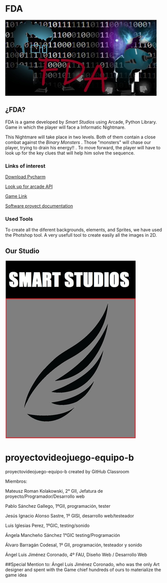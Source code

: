 # FDA

![alt text](https://github.com/TecnologiaVideojuegos/proyectovideojuego-equipo-b/blob/master/GAME/GAME%20WALLPAPER/FDA.jpg "Game_Wallpaper")

## ¿FDA?

FDA is a game developed by _Smart Studios_ using Arcade, Python Library. Game in which the player will face a Informatic Nightmare. 

This Nightmare will take place in two levels. Both of them contain a close combat against the _Binary Monsters_ . Those "monsters" will chase our player, trying to drain his energy!! . To move forward, the player will have to look up for the key clues that will help him solve the sequence.

### Links of interest

[Download Pycharm](https://www.jetbrains.com/pycharm-edu/download/index.html#section=windows)

[Look up for arcade API](https://arcade.academy/)

[Game Link](https://github.com/TecnologiaVideojuegos/proyectovideojuego-equipo-b)

[Software proyect documentation](https://github.com/TecnologiaVideojuegos/proyectovideojuego-equipo-b/blob/master/GAME/Memoria.pdf)



### Used Tools

To create all the diferent backgrounds, elements, and Sprites, we have used the Photshop tool. A very usefull tool to create easily all the images in 2D.

## Our Studio

![alt text](https://github.com/TecnologiaVideojuegos/proyectovideojuego-equipo-b/blob/master/GAME/STUDIO%20PICTURE/SMART%20STUDIOS.jpg "Studio_Wallpaper")



# proyectovideojuego-equipo-b

proyectovideojuego-equipo-b created by GitHub Classroom

Miembros:

  Mateusz Roman Kolakowski, 2° GII, Jefatura de proyecto/Programador/Desarrollo web
  
  Pablo Sánchez Gallego, 1ºGII, programación, tester
  
  Jesús Ignacio Alonso Sastre, 1º GISI, desarrollo web/testeador
  
  Luis Iglesias Perez, 1ºGIC, testing/sonido
  
  Ángela Mancheño Sánchez 1°GIC testing/Programación
  
  Álvaro Barragán Codesal, 1º GII, programación, testeador y sonido

  Ángel Luis Jiménez Coronado, 4º FAU, Diseño Web / Desarrollo Web

##Special Mention to:
  Ángel Luis Jiménez Coronado, who was the only Art designer and spent with the Game chief hundreds of ours to materialize the game idea
